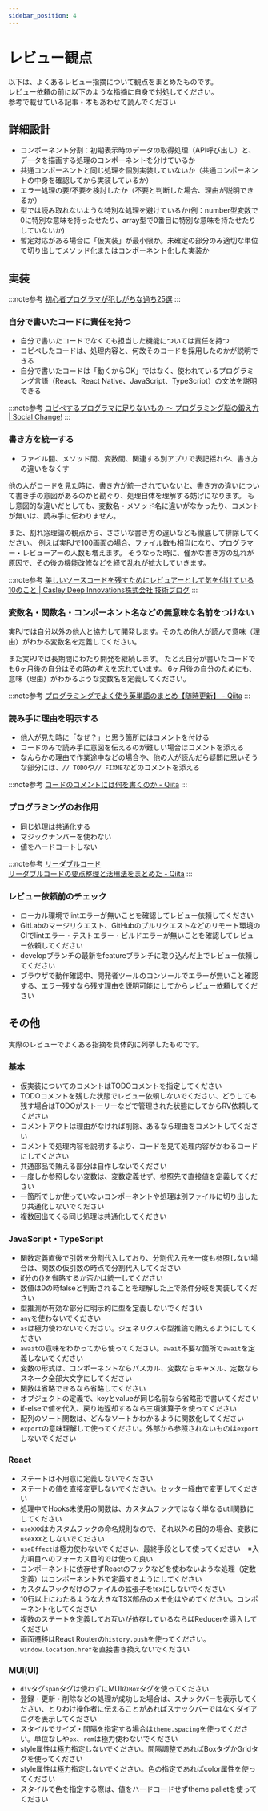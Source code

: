 ```yaml
---
sidebar_position: 4
---
```


# レビュー観点

以下は、よくあるレビュー指摘について観点をまとめたものです。  
レビュー依頼の前に以下のような指摘に自身で対処してください。  
参考で載せている記事・本もあわせて読んでください

## 詳細設計

- コンポーネント分割：初期表示時のデータの取得処理（API呼び出し）と、データを描画する処理のコンポーネントを分けているか
- 共通コンポーネントと同じ処理を個別実装していないか（共通コンポーネントの中身を確認してから実装しているか）
- エラー処理の要/不要を検討したか（不要と判断した場合、理由が説明できるか）
- 型では読み取れないような特別な処理を避けているか(例：number型変数で 0に特別な意味を持ったせたり、array型で0番目に特別な意味を持たせたりしていないか)
- 暫定対応がある場合に「仮実装」が最小限か。未確定の部分のみ適切な単位で切り出してメソッド化またはコンポーネント化した実装か

## 実装

:::note参考
[初心者プログラマが犯しがちな過ち25選](https://qiita.com/rana_kualu/items/379eefb3a40c6b44cb92)
:::

### 自分で書いたコードに責任を持つ

- 自分で書いたコードでなくても担当した機能については責任を持つ
- コピペしたコードは、処理内容と、何故そのコードを採用したのかが説明できる
- 自分で書いたコードは「動くからOK」ではなく、使われているプログラミング言語（React、React Native、JavaScript、TypeScript）の文法を説明できる

:::note参考
[コピペするプログラマに足りないもの 〜 プログラミング脳の鍛え方 | Social Change!](https://kuranuki.sonicgarden.jp/2017/02/programming-brain.html)
:::

### 書き方を統一する

- ファイル間、メソッド間、変数間、関連する別アプリで表記揺れや、書き方の違いをなくす

他の人がコードを見た時に、書き方が統一されていないと、書き方の違いについて書き手の意図があるのかと勘ぐり、処理自体を理解する妨げになります。
もし意図的な違いだとしても、変数名・メソッド名に違いがなかったり、コメントが無いは、読み手に伝わりません。

また、割れ窓理論の観点から、ささいな書き方の違いなども徹底して排除してください。
例えば実PJで100画面の場合、ファイル数も相当になり、プログラマー・レビューアーの人数も増えます。
そうなった時に、僅かな書き方の乱れが原因で、その後の機能改修などを経て乱れが拡大していきます。

:::note参考
[美しいソースコードを残すためにレビュアーとして気を付けている10のこと | Casley Deep Innovations株式会社 技術ブログ](https://www.casleyconsulting.co.jp/blog/engineer/295/)
:::

### 変数名・関数名・コンポーネント名などの無意味な名前をつけない

実PJでは自分以外の他人と協力して開発します。そのため他人が読んで意味（理由）がわかる変数名を定義してください。

また実PJでは長期間にわたり開発を継続します。
たとえ自分が書いたコードでも6ヶ月後の自分はその時の考えを忘れています。
6ヶ月後の自分のためにも、意味（理由）がわかるような変数名を定義してください。

:::note参考
[プログラミングでよく使う英単語のまとめ【随時更新】 - Qiita](https://qiita.com/Ted-HM/items/7dde25dcffae4cdc7923)
:::

### 読み手に理由を明示する

- 他人が見た時に「なぜ？」と思う箇所にはコメントを付ける
- コードのみで読み手に意図を伝えるのが難しい場合はコメントを添える
- なんらかの理由で作業途中などの場合や、他の人が読んだら疑問に思いそうな部分には、`// TODO`や`// FIXME`などのコメントを添える

:::note参考
[コードのコメントには何を書くのか - Qiita](https://qiita.com/ndxbn/items/8aa0c2a3c7ef1f044ffb)
:::

### プログラミングのお作用

- 同じ処理は共通化する
- マジックナンバーを使わない
- 値をハードコートしない

:::note参考
[リーダブルコード](https://www.amazon.co.jp/dp/4873115655)  
[リーダブルコードの要点整理と活用法をまとめた - Qiita](https://qiita.com/KNR109/items/3b14e2e8f89a33c0f959)
:::

### レビュー依頼前のチェック

- ローカル環境でlintエラーが無いことを確認してレビュー依頼してください
- GitLabのマージリクエスト、GitHubのプルリクエストなどのリモート環境のCIでlintエラー・テストエラー・ビルドエラーが無いことを確認してレビュー依頼してください
- developブランチの最新をfeatureブランチに取り込んだ上でレビュー依頼してください
- ブラウザで動作確認中、開発者ツールのコンソールでエラーが無いこと確認する、エラー残すなら残す理由を説明可能にしてからレビュー依頼してください

## その他

実際のレビューでよくある指摘を具体的に列挙したものです。

### 基本

- 仮実装についてのコメントはTODOコメントを指定してください
- TODOコメントを残した状態でレビュー依頼しないでください、どうしても残す場合はTODOがストーリーなどで管理された状態にしてからRV依頼してください
- コメントアウトは理由がなければ削除、あるなら理由をコメントしてください
- コメントで処理内容を説明するより、コードを見て処理内容がかわるコードにしてください
- 共通部品で賄える部分は自作しないでください
- 一度しか参照しない変数は、変数定義せず、参照先で直接値を定義してください
- 一箇所でしか使っていないコンポーネントや処理は別ファイルに切り出したり共通化しないでください
- 複数回出てくる同じ処理は共通化してください

### JavaScript・TypeScript

- 関数定義直後で引数を分割代入しており、分割代入元を一度も参照しない場合は、関数の仮引数の時点で分割代入してください
- if分の{}を省略するか否かは統一してください
- 数値は0の時falseと判断されることを理解した上で条件分岐を実装してください
- 型推測が有効な部分に明示的に型を定義しないでください
- `any`を使わないでください
- `as`は極力使わないでください。ジェネリクスや型推論で賄えるようにしてください
- `await`の意味をわかってから使ってください。`await`不要な箇所で`await`を定義しないでください
- 変数の形式は、コンポーネントならパスカル、変数ならキャメル、定数ならスネーク全部大文字にしてください
- 関数は省略できるなら省略してください
- オブジェクトの定義で、keyとvalueが同じ名前なら省略形で書いてください
- if-elseで値を代入、戻り地返却するなら三項演算子を使ってください
- 配列のソート関数は、どんなソートかわかるように関数化してください
- `export`の意味理解して使ってください。外部から参照されないものは`export`しないでください

### React

- ステートは不用意に定義しないでください
- ステートの値を直接変更しないでください。セッター経由で変更してください
- 処理中でHooks未使用の関数は、カスタムフックではなく単なるutil関数にしてください
- `useXXX`はカスタムフックの命名規則なので、それ以外の目的の場合、変数に`useXXX`としないでください
- `useEffect`は極力使わないでください、最終手段として使ってください　※入力項目へのフォーカス目的では使って良い
- コンポーネントに依存せずReactのフックなどを使わないような処理（定数定義）はコンポーネント外で定義するようにしてください
- カスタムフックだけのファイルの拡張子をtsxにしないでください
- 10行以上にわたるような大きなTSX部品のメモ化はやめてください。コンポーネント化してください
- 複数のステートを定義してお互いが依存しているならばReducerを導入してください
- 画面遷移はReact Routerの`history.push`を使ってください。`window.location.href`を直接書き換えないでください

### MUI(UI)

- `div`タグ`span`タグは使わずにMUIの`Box`タグを使ってください
- 登録・更新・削除などの処理が成功した場合は、スナックバーを表示してください、とりわけ操作者に伝えることがあればスナックバーではなくダイアログを表示してください
- スタイルでサイズ・間隔を指定する場合は`theme.spacing`を使ってください。単位なしや`px`、`rem`は極力使わないでください
- style属性は極力指定しないでください。間隔調整であればBoxタグかGridタグを使ってください
- style属性は極力指定しないでください。色の指定であればcolor属性を使ってください
- スタイルで色を指定する際は、値をハードコードせずtheme.palletを使ってください
